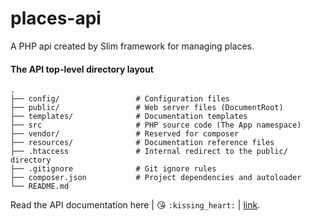 # places-api
A PHP api created by Slim framework for managing places.

#### The API top-level directory layout

    .
    ├── config/                 # Configuration files
    ├── public/                 # Web server files (DocumentRoot)
    ├── templates/              # Documentation templates
    ├── src                     # PHP source code (The App namespace)
    ├── vendor/                 # Reserved for composer
    ├── resources/              # Documentation reference files
    ├── .htaccess               # Internal redirect to the public/ directory
    ├── .gitignore              # Git ignore rules
    ├── composer.json           # Project dependencies and autoloader
    └── README.md


Read the API documentation here | :kissing_heart: `:kissing_heart:` | [link](https://asyx-places-api.herokuapp.com/places-api/docs/v1).
